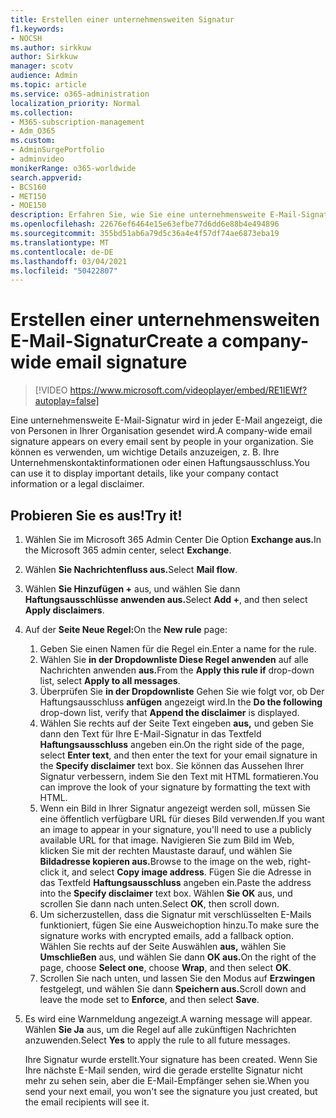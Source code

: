 ```yaml
---
title: Erstellen einer unternehmensweiten Signatur
f1.keywords:
- NOCSH
ms.author: sirkkuw
author: Sirkkuw
manager: scotv
audience: Admin
ms.topic: article
ms.service: o365-administration
localization_priority: Normal
ms.collection:
- M365-subscription-management
- Adm_O365
ms.custom:
- AdminSurgePortfolio
- adminvideo
monikerRange: o365-worldwide
search.appverid:
- BCS160
- MET150
- MOE150
description: Erfahren Sie, wie Sie eine unternehmensweite E-Mail-Signatur erstellen.
ms.openlocfilehash: 22676ef6464e15e63efbe77d6dd6e88b4e494896
ms.sourcegitcommit: 355bd51ab6a79d5c36a4e4f57df74ae6873eba19
ms.translationtype: MT
ms.contentlocale: de-DE
ms.lasthandoff: 03/04/2021
ms.locfileid: "50422807"
---
```

# <a name="create-a-company-wide-email-signature"></a><span data-ttu-id="45c3e-103">Erstellen einer unternehmensweiten E-Mail-Signatur</span><span class="sxs-lookup"><span data-stu-id="45c3e-103">Create a company-wide email signature</span></span>

> [!VIDEO https://www.microsoft.com/videoplayer/embed/RE1IEWf?autoplay=false]

<span data-ttu-id="45c3e-104">Eine unternehmensweite E-Mail-Signatur wird in jeder E-Mail angezeigt, die von Personen in Ihrer Organisation gesendet wird.</span><span class="sxs-lookup"><span data-stu-id="45c3e-104">A company-wide email signature appears on every email sent by people in your organization.</span></span> <span data-ttu-id="45c3e-105">Sie können es verwenden, um wichtige Details anzuzeigen, z. B. Ihre Unternehmenskontaktinformationen oder einen Haftungsausschluss.</span><span class="sxs-lookup"><span data-stu-id="45c3e-105">You can use it to display important details, like your company contact information or a legal disclaimer.</span></span> 

## <a name="try-it"></a><span data-ttu-id="45c3e-106">Probieren Sie es aus!</span><span class="sxs-lookup"><span data-stu-id="45c3e-106">Try it!</span></span>

1. <span data-ttu-id="45c3e-107">Wählen Sie im Microsoft 365 Admin Center Die Option **Exchange aus.**</span><span class="sxs-lookup"><span data-stu-id="45c3e-107">In the Microsoft 365 admin center, select **Exchange**.</span></span>
1. <span data-ttu-id="45c3e-108">Wählen **Sie Nachrichtenfluss aus.**</span><span class="sxs-lookup"><span data-stu-id="45c3e-108">Select **Mail flow**.</span></span>
1. <span data-ttu-id="45c3e-109">Wählen **Sie Hinzufügen +** aus, und wählen Sie dann **Haftungsausschlüsse anwenden aus.**</span><span class="sxs-lookup"><span data-stu-id="45c3e-109">Select **Add +**, and then select **Apply disclaimers**.</span></span>
1. <span data-ttu-id="45c3e-110">Auf der **Seite Neue Regel:**</span><span class="sxs-lookup"><span data-stu-id="45c3e-110">On the **New rule** page:</span></span>
    1. <span data-ttu-id="45c3e-111">Geben Sie einen Namen für die Regel ein.</span><span class="sxs-lookup"><span data-stu-id="45c3e-111">Enter a name for the rule.</span></span>
    1. <span data-ttu-id="45c3e-112">Wählen Sie **in der Dropdownliste Diese Regel anwenden** auf alle Nachrichten anwenden **aus.**</span><span class="sxs-lookup"><span data-stu-id="45c3e-112">From the **Apply this rule if** drop-down list, select **Apply to all messages**.</span></span>
    1. <span data-ttu-id="45c3e-113">Überprüfen Sie **in der Dropdownliste** Gehen Sie wie folgt vor, ob Der Haftungsausschluss **anfügen** angezeigt wird.</span><span class="sxs-lookup"><span data-stu-id="45c3e-113">In the **Do the following** drop-down list, verify that **Append the disclaimer** is displayed.</span></span>
    1. <span data-ttu-id="45c3e-114">Wählen Sie rechts auf der Seite Text eingeben **aus,** und geben Sie dann den Text für Ihre E-Mail-Signatur in das Textfeld **Haftungsausschluss** angeben ein.</span><span class="sxs-lookup"><span data-stu-id="45c3e-114">On the right side of the page, select **Enter text**, and then enter the text for your email signature in the **Specify disclaimer** text box.</span></span> <span data-ttu-id="45c3e-115">Sie können das Aussehen Ihrer Signatur verbessern, indem Sie den Text mit HTML formatieren.</span><span class="sxs-lookup"><span data-stu-id="45c3e-115">You can improve the look of your signature by formatting the text with HTML.</span></span>
    1. <span data-ttu-id="45c3e-116">Wenn ein Bild in Ihrer Signatur angezeigt werden soll, müssen Sie eine öffentlich verfügbare URL für dieses Bild verwenden.</span><span class="sxs-lookup"><span data-stu-id="45c3e-116">If you want an image to appear in your signature, you'll need to use a publicly available URL for that image.</span></span> <span data-ttu-id="45c3e-117">Navigieren Sie zum Bild im Web, klicken Sie mit der rechten Maustaste darauf, und wählen Sie **Bildadresse kopieren aus.**</span><span class="sxs-lookup"><span data-stu-id="45c3e-117">Browse to the image on the web, right-click it, and select **Copy image address**.</span></span> <span data-ttu-id="45c3e-118">Fügen Sie die Adresse in das Textfeld **Haftungsausschluss** angeben ein.</span><span class="sxs-lookup"><span data-stu-id="45c3e-118">Paste the address into the **Specify disclaimer** text box.</span></span> <span data-ttu-id="45c3e-119">Wählen **Sie OK** aus, und scrollen Sie dann nach unten.</span><span class="sxs-lookup"><span data-stu-id="45c3e-119">Select **OK**, then scroll down.</span></span>
    1. <span data-ttu-id="45c3e-120">Um sicherzustellen, dass die Signatur mit verschlüsselten E-Mails funktioniert, fügen Sie eine Ausweichoption hinzu.</span><span class="sxs-lookup"><span data-stu-id="45c3e-120">To make sure the signature works with encrypted emails, add a fallback option.</span></span> <span data-ttu-id="45c3e-121">Wählen Sie rechts auf der Seite Auswählen **aus,** wählen Sie **Umschließen** aus, und wählen Sie dann **OK aus.**</span><span class="sxs-lookup"><span data-stu-id="45c3e-121">On the right of the page, choose **Select one**, choose **Wrap**, and then select **OK**.</span></span>
    1. <span data-ttu-id="45c3e-122">Scrollen Sie nach unten, und lassen Sie den Modus auf **Erzwingen** festgelegt, und wählen Sie dann **Speichern aus.**</span><span class="sxs-lookup"><span data-stu-id="45c3e-122">Scroll down and leave the mode set to **Enforce**, and then select **Save**.</span></span>
1. <span data-ttu-id="45c3e-123">Es wird eine Warnmeldung angezeigt.</span><span class="sxs-lookup"><span data-stu-id="45c3e-123">A warning message will appear.</span></span> <span data-ttu-id="45c3e-124">Wählen **Sie Ja** aus, um die Regel auf alle zukünftigen Nachrichten anzuwenden.</span><span class="sxs-lookup"><span data-stu-id="45c3e-124">Select **Yes** to apply the rule to all future messages.</span></span>

    <span data-ttu-id="45c3e-125">Ihre Signatur wurde erstellt.</span><span class="sxs-lookup"><span data-stu-id="45c3e-125">Your signature has been created.</span></span> <span data-ttu-id="45c3e-126">Wenn Sie Ihre nächste E-Mail senden, wird die gerade erstellte Signatur nicht mehr zu sehen sein, aber die E-Mail-Empfänger sehen sie.</span><span class="sxs-lookup"><span data-stu-id="45c3e-126">When you send your next email, you won't see the signature you just created, but the email recipients will see it.</span></span>